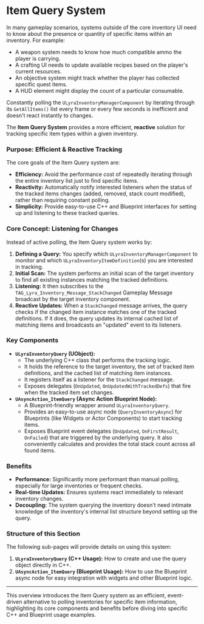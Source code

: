 # Item Query System

In many gameplay scenarios, systems outside of the core inventory UI need to know about the presence or quantity of specific items within an inventory. For example:

* A weapon system needs to know how much compatible ammo the player is carrying.
* A crafting UI needs to update available recipes based on the player's current resources.
* An objective system might track whether the player has collected specific quest items.
* A HUD element might display the count of a particular consumable.

Constantly polling the `ULyraInventoryManagerComponent` by iterating through its `GetAllItems()` list every frame or every few seconds is inefficient and doesn't react instantly to changes.

The **Item Query System** provides a more efficient, **reactive** solution for tracking specific item types within a given inventory.

### Purpose: Efficient & Reactive Tracking

The core goals of the Item Query system are:

* **Efficiency:** Avoid the performance cost of repeatedly iterating through the entire inventory list just to find specific items.
* **Reactivity:** Automatically notify interested listeners _when_ the status of the tracked items changes (added, removed, stack count modified), rather than requiring constant polling.
* **Simplicity:** Provide easy-to-use C++ and Blueprint interfaces for setting up and listening to these tracked queries.

### Core Concept: Listening for Changes

Instead of active polling, the Item Query system works by:

1. **Defining a Query:** You specify which `ULyraInventoryManagerComponent` to monitor and which `ULyraInventoryItemDefinition`(s) you are interested in tracking.
2. **Initial Scan:** The system performs an initial scan of the target inventory to find all existing instances matching the tracked definitions.
3. **Listening:** It then subscribes to the `TAG_Lyra_Inventory_Message_StackChanged` Gameplay Message broadcast by the target inventory component.
4. **Reactive Updates:** When a `StackChanged` message arrives, the query checks if the changed item instance matches one of the tracked definitions. If it does, the query updates its internal cached list of matching items and broadcasts an "updated" event to its listeners.

### Key Components

* **`ULyraInventoryQuery` (UObject):**
  * The underlying C++ class that performs the tracking logic.
  * It holds the reference to the target inventory, the set of tracked item definitions, and the cached list of matching item instances.
  * It registers itself as a listener for the `StackChanged` message.
  * Exposes delegates (`OnUpdated`, `OnUpdatedWithTrackedDefs`) that fire when the tracked item set changes.
* **`UAsyncAction_ItemQuery` (Async Action Blueprint Node):**
  * A Blueprint-friendly wrapper around `ULyraInventoryQuery`.
  * Provides an easy-to-use async node (`QueryInventoryAsync`) for Blueprints (like Widgets or Actor Components) to start tracking items.
  * Exposes Blueprint event delegates (`OnUpdated`, `OnFirstResult`, `OnFailed`) that are triggered by the underlying query. It also conveniently calculates and provides the total stack count across all found items.

### Benefits

* **Performance:** Significantly more performant than manual polling, especially for large inventories or frequent checks.
* **Real-time Updates:** Ensures systems react immediately to relevant inventory changes.
* **Decoupling:** The system querying the inventory doesn't need intimate knowledge of the inventory's internal list structure beyond setting up the query.

### Structure of this Section

The following sub-pages will provide details on using this system:

1. **`ULyraInventoryQuery` (C++ Usage):** How to create and use the query object directly in C++.
2. **`UAsyncAction_ItemQuery` (Blueprint Usage):** How to use the Blueprint async node for easy integration with widgets and other Blueprint logic.

***

This overview introduces the Item Query system as an efficient, event-driven alternative to polling inventories for specific item information, highlighting its core components and benefits before diving into specific C++ and Blueprint usage examples.
